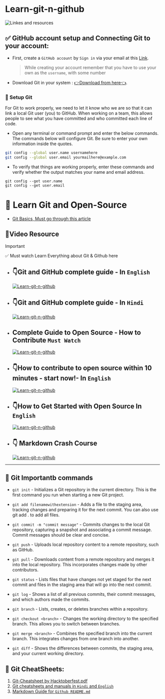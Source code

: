 # Learn-git-n-github
![Linkes and resources](https://github.com/ClubToCode/Learn-git-n-github/assets/97173586/84811a49-7418-4087-9360-c07a36975e7e)

## ✅ GitHub account setup and Connecting Git to your account: 
- First, create a `GitHub account` by `Sign in` via your email at this [Link](https://github.com/).
    > While creating your account remember that you have to use your own as the `username`, with some number
- Download Git in your system : [👉Download from here👈](https://git-scm.com/downloads).
  
### 🧵 Setup Git
For Git to work properly, we need to let it know who we are so that it can link a local Git user (you) to GitHub. When working on a team, this allows people to see what you have committed and who committed each line of code.

- Open any terminal or command prompt and enter the below commands. The commands below will configure Git. Be sure to enter your own information inside the quotes.

```sh
git config --global user.name usernamehere
git config --global user.email yourmailhere@example.com
```

- To verify that things are working properly, enter these commands and verify whether the output matches your name and email address.

```  
git config --get user.name
git config --get user.email
```

# 🏫 Learn Git and Open-Source

- [Git Basics, Must go through this article](https://www.theodinproject.com/lessons/foundations-git-basics)

##  💎Video Resource  
> [!IMPORTANT]
> ✅ Must watch Learn Everything about Git & Github here
- ## 👇Git and GitHub complete guide - In `English`

   [![Learn-git-n-github](https://img.youtube.com/vi/apGV9Kg7ics/0.jpg)](https://youtu.be/apGV9Kg7ics?si=ds2jkLxZtPq_BOq2)

- ## 👇Git and GitHub complete guide - In `Hindi`

   [![Learn-git-n-github](https://img.youtube.com/vi/8pkyCyBZDnY/0.jpg)](https://youtube.com/playlist?list=PLwGdqUZWnOp2Hjzqctj2kER5I0oyAGXOf&si=Ww_m5XXV3fMpuJyy)

- ## Complete Guide to Open Source - How to Contribute `Must Watch`

   [![Learn-git-n-github](https://img.youtube.com/vi/yzeVMecydCE/0.jpg)](https://youtu.be/yzeVMecydCE?si=Y7-Dl9kwwwGyAZ7b)

- ## 👇How to contribute to open source within 10 minutes - start now!- In `English`
  
   [![Learn-git-n-github](https://img.youtube.com/vi/8B_JWf7pG20/0.jpg)](https://youtu.be/8B_JWf7pG20?si=DsuW0nDcHp32VpRM)

- ## 👇How to Get Started with Open Source In `English`

   [![Learn-git-n-github](https://img.youtube.com/vi/MkaIrwOlP6Y/0.jpg)](https://youtu.be/MkaIrwOlP6Y?si=nPoyL7cLGXCzBEnS)

- ## 👇 Markdown Crash Course

   [![Learn-git-n-github](https://img.youtube.com/vi/HUBNt18RFbo/0.jpg)](https://youtu.be/HUBNt18RFbo?si=L6Y0uzQMwygMHe_6)
 
---

## 📑 Git Importantb commands 

- `git init` - Initializes a Git repository in the current directory. This is the first command you run when starting a new Git project.

- `git add filenamewithextension` - Adds a file to the staging area, tracking changes and preparing it for the next commit. You can also use git add . to add all files.

- `git commit -m "commit message"` - Commits changes to the local Git repository, capturing a snapshot and associating a commit message. Commit messages should be clear and concise.

- `git push` - Uploads local repository content to a remote repository, such as GitHub.

- `git pull` - Downloads content from a remote repository and merges it into the local repository. This incorporates changes made by other contributors.

- `git status` - Lists files that have changes not yet staged for the next commit and files in the staging area that will go into the next commit.

- `git log` - Shows a list of all previous commits, their commit messages, and which authors made the commits.

- `git branch` - Lists, creates, or deletes branches within a repository.

- `git checkout <branch>` - Changes the working directory to the specified branch. This allows you to switch between branches.

- `git merge <branch>` - Combines the specified branch into the current branch. This integrates changes from one branch into another.

- `git diff` - Shows the differences between commits, the staging area, and your current working directory.

## 📒 Git CheatSheets:

1. [Git-Cheatsheet by Hacktoberfest.pdf](https://github.com/ClubToCode/Learn-git-n-github/files/12909428/hf10_git_cheat_sheet.pdf)
2. [Git cheatsheets and manuals in `Hindi` and `English`](https://training.github.com/)
3. [Markdown Guide for `Github README.md`](https://docs.github.com/en/get-started/writing-on-github/getting-started-with-writing-and-formatting-on-github/basic-writing-and-formatting-syntax)


